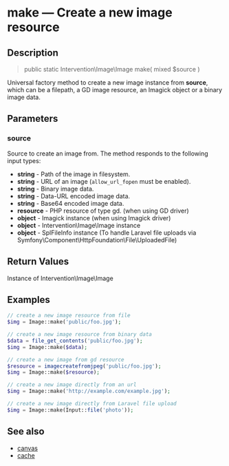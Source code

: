 # make — Create a new image resource

## Description

> public static Intervention\Image\Image make( mixed $source )

Universal factory method to create a new image instance from **source**, which can be a filepath, a GD image resource, an Imagick object or a binary image data.

## Parameters

### source

Source to create an image from. The method responds to the following input types:

- **string** - Path of the image in filesystem.
- **string** - URL of an image (```allow_url_fopen``` must be enabled).
- **string** - Binary image data.
- **string** - Data-URL encoded image data.
- **string** - Base64 encoded image data.
- **resource** - PHP resource of type gd. (when using GD driver)
- **object** - Imagick instance (when using Imagick driver)
- **object** - Intervention\Image\Image instance
- **object** - SplFileInfo instance (To handle Laravel file uploads via Symfony\Component\HttpFoundation\File\UploadedFile)

## Return Values
Instance of Intervention\Image\Image

## Examples

```php
// create a new image resource from file
$img = Image::make('public/foo.jpg');

// create a new image resource from binary data
$data = file_get_contents('public/foo.jpg');
$img = Image::make($data);

// create a new image from gd resource
$resource = imagecreatefromjpeg('public/foo.jpg');
$img = Image::make($resource);

// create a new image directly from an url
$img = Image::make('http://example.com/example.jpg');

// create a new image directly from Laravel file upload
$img = Image::make(Input::file('photo'));
```

## See also

- [canvas](/api/canvas)
- [cache](/api/cache)

